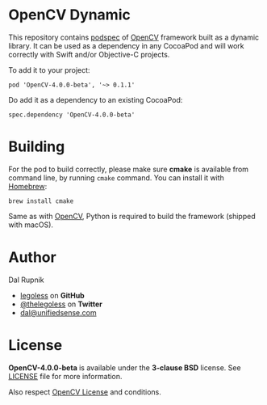 # OpenCV Dynamic

This repository contains [podspec](https://guides.cocoapods.org/syntax/podspec.html) of [OpenCV](http://opencv.org) framework built as a dynamic library. It can be used as a dependency in any CocoaPod and will work correctly with Swift and/or Objective-C projects.

To add it to your project:

`pod 'OpenCV-4.0.0-beta', '~> 0.1.1'`

Do add it as a dependency to an existing CocoaPod:

`spec.dependency 'OpenCV-4.0.0-beta'`

# Building

For the pod to build correctly, please make sure **cmake** is available from command line, by running `cmake` command. You can install it with [Homebrew](http://brew.sh):

`brew install cmake`

Same as with [OpenCV](http://opencv.org), Python is required to build the framework (shipped with macOS).

Author
======

Dal Rupnik

- [legoless](https://github.com/legoless) on **GitHub**
- [@thelegoless](https://twitter.com/thelegoless) on **Twitter**
- [dal@unifiedsense.com](mailto:dal@unifiedsense.com)

License
======

**OpenCV-4.0.0-beta** is available under the **3-clause BSD** license. See [LICENSE](https://github.com/SwiftyMicroservices/OpenCV-4.0.0-beta/blob/master/LICENSE) file for more information.

Also respect [OpenCV License](https://github.com/opencv/opencv/blob/master/LICENSE) and conditions.
